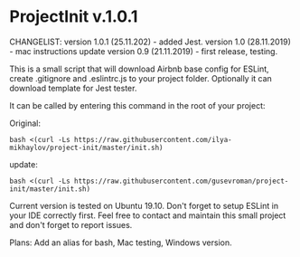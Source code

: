 # ProjectInit v.1.0.1

CHANGELIST:
version 1.0.1 (25.11.202) - added Jest.
version 1.0 (28.11.2019) - mac instructions update
version 0.9 (21.11.2019) - first release, testing.

This is a small script that will download Airbnb base config for ESLint, create .gitignore and .eslintrc.js to your project folder. Optionally it can download template for Jest tester.

It can be called by entering this command in the root of your project:

Original:
```
bash <(curl -Ls https://raw.githubusercontent.com/ilya-mikhaylov/project-init/master/init.sh)
```

update:
```
bash <(curl -Ls https://raw.githubusercontent.com/gusevroman/project-init/master/init.sh)
```

Current version is tested on Ubuntu 19.10. Don't forget to setup ESLint in your IDE correctly first.
Feel free to contact and maintain this small project and don't forget to report issues.

Plans: Add an alias for bash, Mac testing, Windows version.
